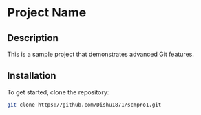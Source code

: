# Project Name

## Description
This is a sample project that demonstrates advanced Git features.

## Installation
To get started, clone the repository:
```bash
git clone https://github.com/Dishu1871/scmpro1.git
